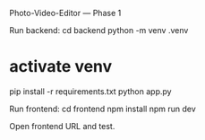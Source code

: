 Photo-Video-Editor — Phase 1


Run backend:
cd backend
python -m venv .venv
# activate venv
pip install -r requirements.txt
python app.py


Run frontend:
cd frontend
npm install
npm run dev


Open frontend URL and test.